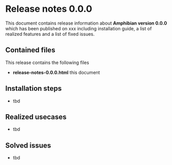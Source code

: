 # Release notes 0.0.0

This document contains release information about **Amphibian version 0.0.0** which has been published on xxx including installation guide, a list of realized features and a list of fixed issues. 

## Contained files

This release contains the following files

* **release-notes-0.0.0.html** this document

## Installation steps

* tbd

## Realized usecases

* tbd

## Solved issues

* tbd
